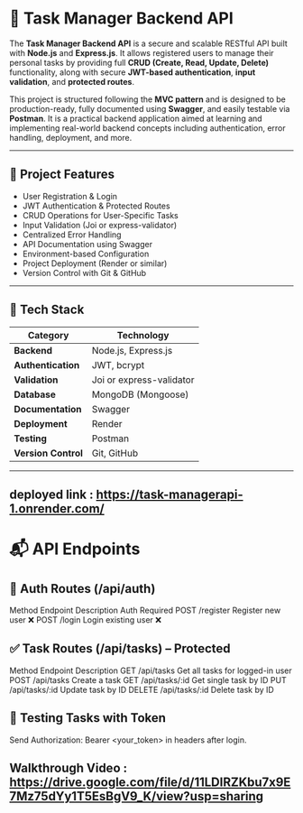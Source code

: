 # 📌 Task Manager Backend API

The **Task Manager Backend API** is a secure and scalable RESTful API built with **Node.js** and **Express.js**. It allows registered users to manage their personal tasks by providing full **CRUD (Create, Read, Update, Delete)** functionality, along with secure **JWT-based authentication**, **input validation**, and **protected routes**.

This project is structured following the **MVC pattern** and is designed to be production-ready, fully documented using **Swagger**, and easily testable via **Postman**. It is a practical backend application aimed at learning and implementing real-world backend concepts including authentication, error handling, deployment, and more.

---

## 🚀 Project Features

- User Registration & Login
- JWT Authentication & Protected Routes
- CRUD Operations for User-Specific Tasks
- Input Validation (Joi or express-validator)
- Centralized Error Handling
- API Documentation using Swagger
- Environment-based Configuration
- Project Deployment (Render or similar)
- Version Control with Git & GitHub

---

## 🔧 Tech Stack

| Category        | Technology              |
|----------------|--------------------------|
| **Backend**     | Node.js, Express.js      |
| **Authentication** | JWT, bcrypt              |
| **Validation**  | Joi or express-validator |
| **Database**    | MongoDB (Mongoose)       |
| **Documentation** | Swagger                |
| **Deployment**  | Render                   |
| **Testing**     | Postman                  |
| **Version Control** | Git, GitHub            |

---


## deployed link : https://task-managerapi-1.onrender.com/



# 📬 API Endpoints
## 👤 Auth Routes (/api/auth)
Method	Endpoint	Description	Auth Required
POST	/register	Register new user	❌
POST	/login	Login existing user	❌

## ✅ Task Routes (/api/tasks) – Protected
Method	Endpoint	Description
GET	/api/tasks	Get all tasks for logged-in user
POST	/api/tasks	Create a task
GET	/api/tasks/:id	Get single task by ID
PUT	/api/tasks/:id	Update task by ID
DELETE	/api/tasks/:id	Delete task by ID

## 🧪 Testing Tasks with Token
Send Authorization: Bearer <your_token> in headers after login.

## Walkthrough Video : https://drive.google.com/file/d/11LDIRZKbu7x9E7Mz75dYy1T5EsBgV9_K/view?usp=sharing